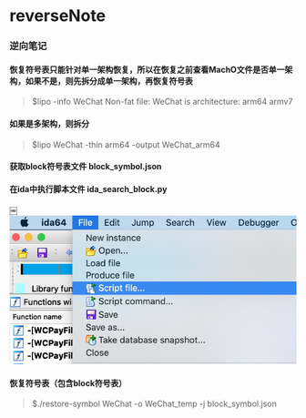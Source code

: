 # reverseNote
### 逆向笔记

#### 恢复符号表只能针对单一架构恢复，所以在恢复之前查看MachO文件是否单一架构，如果不是，则先拆分成单一架构，再恢复符号表
> $lipo -info WeChat
Non-fat file: WeChat is architecture: arm64 armv7

#### 如果是多架构，则拆分
> $lipo WeChat -thin arm64 -output WeChat_arm64

#### 获取block符号表文件 block_symbol.json

#### 在ida中执行脚本文件 ida_search_block.py
￼![xxx](https://raw.githubusercontent.com/devhusky/reverseNote/master/images/1563179714597.jpg)

#### 恢复符号表（包含block符号表）
> $./restore-symbol  WeChat -o WeChat_temp -j block_symbol.json
